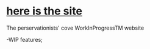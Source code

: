 # [here is the site](https://magolol.github.io)
The perservationists' cove WorkInProgressTM website

-WIP features;

